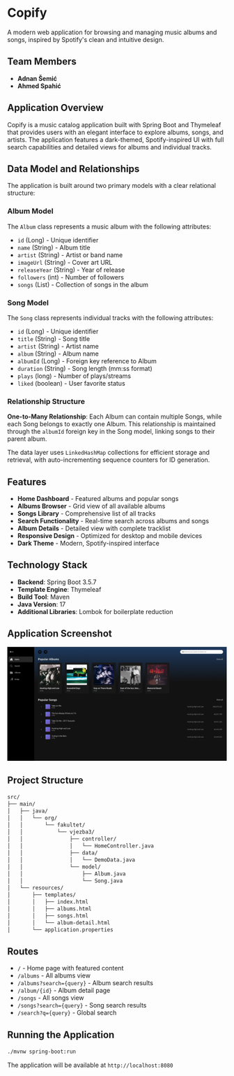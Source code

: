 # Copify

A modern web application for browsing and managing music albums and songs, inspired by Spotify's clean and intuitive design.

## Team Members

- **Adnan Šemić**
- **Ahmed Spahić**

## Application Overview

Copify is a music catalog application built with Spring Boot and Thymeleaf that provides users with an elegant interface to explore albums, songs, and artists. The application features a dark-themed, Spotify-inspired UI with full search capabilities and detailed views for albums and individual tracks.

## Data Model and Relationships

The application is built around two primary models with a clear relational structure:

### Album Model

The `Album` class represents a music album with the following attributes:

- `id` (Long) - Unique identifier
- `name` (String) - Album title
- `artist` (String) - Artist or band name
- `imageUrl` (String) - Cover art URL
- `releaseYear` (String) - Year of release
- `followers` (int) - Number of followers
- `songs` (List<Song>) - Collection of songs in the album

### Song Model

The `Song` class represents individual tracks with the following attributes:

- `id` (Long) - Unique identifier
- `title` (String) - Song title
- `artist` (String) - Artist name
- `album` (String) - Album name
- `albumId` (Long) - Foreign key reference to Album
- `duration` (String) - Song length (mm:ss format)
- `plays` (long) - Number of plays/streams
- `liked` (boolean) - User favorite status

### Relationship Structure

**One-to-Many Relationship**: Each Album can contain multiple Songs, while each Song belongs to exactly one Album. This relationship is maintained through the `albumId` foreign key in the Song model, linking songs to their parent album.

The data layer uses `LinkedHashMap` collections for efficient storage and retrieval, with auto-incrementing sequence counters for ID generation.

## Features

- **Home Dashboard** - Featured albums and popular songs
- **Albums Browser** - Grid view of all available albums
- **Songs Library** - Comprehensive list of all tracks
- **Search Functionality** - Real-time search across albums and songs
- **Album Details** - Detailed view with complete tracklist
- **Responsive Design** - Optimized for desktop and mobile devices
- **Dark Theme** - Modern, Spotify-inspired interface

## Technology Stack

- **Backend**: Spring Boot 3.5.7
- **Template Engine**: Thymeleaf
- **Build Tool**: Maven
- **Java Version**: 17
- **Additional Libraries**: Lombok for boilerplate reduction

## Application Screenshot

![Copify Application](screenshot.png)

## Project Structure

```
src/
├── main/
│   ├── java/
│   │   └── org/
│   │       └── fakultet/
│   │           └── vjezba3/
│   │               ├── controller/
│   │               │   └── HomeController.java
│   │               ├── data/
│   │               │   └── DemoData.java
│   │               └── model/
│   │                   ├── Album.java
│   │                   └── Song.java
│   └── resources/
│       ├── templates/
│       │   ├── index.html
│       │   ├── albums.html
│       │   ├── songs.html
│       │   └── album-detail.html
│       └── application.properties
```

## Routes

- `/` - Home page with featured content
- `/albums` - All albums view
- `/albums?search={query}` - Album search results
- `/album/{id}` - Album detail page
- `/songs` - All songs view
- `/songs?search={query}` - Song search results
- `/search?q={query}` - Global search

## Running the Application

```bash
./mvnw spring-boot:run
```

The application will be available at `http://localhost:8080`

